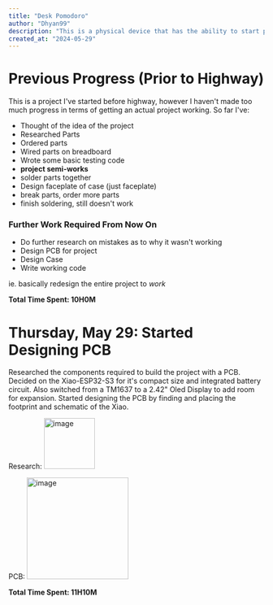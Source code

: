 ```yaml
---
title: "Desk Pomodoro"
author: "Dhyan99"
description: "This is a physical device that has the ability to start pomodoro timers, linked to the toggl track api. It's a great way to work productively without being distracted by your computer. Pressing a physical button is also more satisfying than clicking on a screen."
created_at: "2024-05-29"
---
```

# Previous Progress (Prior to Highway)
This is a project I've started before highway, however I haven't made too much progress in terms of getting an actual project working. So far I've:
- Thought of the idea of the project
- Researched Parts
- Ordered parts
- Wired parts on breadboard
- Wrote some basic testing code
- **project semi-works**
- solder parts together
- Design faceplate of case (just faceplate)
- break parts, order more parts
- finish soldering, still doesn't work

### Further Work Required From Now On
- Do further research on mistakes as to why it wasn't working
- Design PCB for project
- Design Case
- Write working code

ie. basically redesign the entire project to *work*

**Total Time Spent: 10H0M**
# Thursday, May 29: Started Designing PCB
Researched the components required to build the project with a PCB. Decided on the Xiao-ESP32-S3 for it's compact size and integrated battery circuit. Also switched from a TM1637 to a 2.42" Oled Display to add room for expansion. Started designing the PCB by finding and placing the footprint and schematic of the Xiao.

Research:
<img width="100" alt="image" src="https://github.com/user-attachments/assets/ecbdc3f7-2bff-4072-a9f4-6d0222f18e95" />

PCB:
<img width="200" alt="image" src="https://github.com/user-attachments/assets/69d14324-1dda-4f66-ad34-5d8d5d5a31a2" />

**Total Time Spent: 11H10M**
